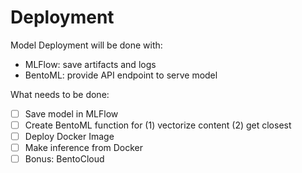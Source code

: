# Deployment

Model Deployment will be done with:
- MLFlow: save artifacts and logs
- BentoML: provide API endpoint to serve model


What needs to be done:
- [ ] Save model in MLFlow
- [ ] Create BentoML function for (1) vectorize content (2) get closest
- [ ] Deploy Docker Image
- [ ] Make inference from Docker
- [ ] Bonus: BentoCloud
